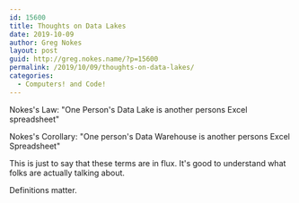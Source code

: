 ```yaml
---
id: 15600
title: Thoughts on Data Lakes
date: 2019-10-09
author: Greg Nokes
layout: post
guid: http://greg.nokes.name/?p=15600
permalink: /2019/10/09/thoughts-on-data-lakes/
categories:
  - Computers! and Code!
---
```


Nokes's Law: "One Person's Data Lake is another persons Excel spreadsheet"

Nokes's Corollary: "One person's Data Warehouse is another persons Excel Spreadsheet"

<!--more-->

This is just to say that these terms are in flux. It's good to understand what folks are actually talking about.

Definitions matter.